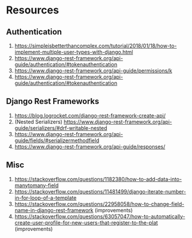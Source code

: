 # Resources 

## Authentication
1. https://simpleisbetterthancomplex.com/tutorial/2018/01/18/how-to-implement-multiple-user-types-with-django.html
2. https://www.django-rest-framework.org/api-guide/authentication/#tokenauthentication
3. https://www.django-rest-framework.org/api-guide/permissions/k
4. https://www.django-rest-framework.org/api-guide/authentication/#tokenauthentication
 
## Django Rest Frameworks
1. https://blog.logrocket.com/django-rest-framework-create-api/
2. (Nested Serializers)  https://www.django-rest-framework.org/api-guide/serializers/#drf-writable-nested
3. https://www.django-rest-framework.org/api-guide/fields/#serializermethodfield
4. https://www.django-rest-framework.org/api-guide/responses/
   


## Misc
1. https://stackoverflow.com/questions/1182380/how-to-add-data-into-manytomany-field
2. https://stackoverflow.com/questions/11481499/django-iterate-number-in-for-loop-of-a-template
3. https://stackoverflow.com/questions/22958058/how-to-change-field-name-in-django-rest-framework (improvements)
4. https://stackoverflow.com/questions/63057047/how-to-automatically-create-user-profile-for-new-users-that-register-to-the-plat (improvements)
